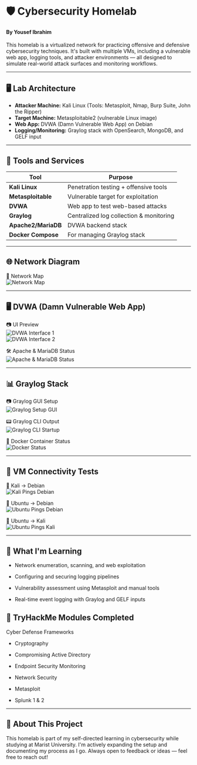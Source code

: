 # 🛡️ Cybersecurity Homelab  
#### By Yousef Ibrahim

This homelab is a virtualized network for practicing offensive and defensive cybersecurity techniques. It's built with multiple VMs, including a vulnerable web app, logging tools, and attacker environments — all designed to simulate real-world attack surfaces and monitoring workflows.

---

## 🖥️ Lab Architecture

- **Attacker Machine:** Kali Linux (Tools: Metasploit, Nmap, Burp Suite, John the Ripper)
- **Target Machine:** Metasploitable2 (vulnerable Linux image)
- **Web App:** DVWA (Damn Vulnerable Web App) on Debian
- **Logging/Monitoring:** Graylog stack with OpenSearch, MongoDB, and GELF input

---

## 🧰 Tools and Services

| Tool               | Purpose                                 |
|--------------------|-----------------------------------------|
| **Kali Linux**      | Penetration testing + offensive tools   |
| **Metasploitable**  | Vulnerable target for exploitation      |
| **DVWA**            | Web app to test web-based attacks       |
| **Graylog**         | Centralized log collection & monitoring |
| **Apache2/MariaDB** | DVWA backend stack                      |
| **Docker Compose**  | For managing Graylog stack              |

---

## 🌐 Network Diagram

📌 Network Map  
![Network Map](Screenshots/Network%20Map.png)

---

## 🖥️ DVWA (Damn Vulnerable Web App)

📷 UI Preview  
![DVWA Interface 1](Screenshots/dvwa-ui-1.png)  
![DVWA Interface 2](Screenshots/dvwa-ui-2.png)

🛠 Apache & MariaDB Status  
![Apache & MariaDB Status](Screenshots/debian-apache2-mariadb-status.png)

---

## 📊 Graylog Stack

📷 Graylog GUI Setup  
![Graylog Setup GUI](Screenshots/graylog-setup-gui.png)

📟 Graylog CLI Output  
![Graylog CLI Startup](Screenshots/graylog-cli-startup.png)

🐳 Docker Container Status  
![Docker Status](Screenshots/docker-status.png)

---

## 📡 VM Connectivity Tests

🔁 Kali → Debian  
![Kali Pings Debian](Screenshots/kali-ping-debian.png)

🔁 Ubuntu → Debian  
![Ubuntu Pings Debian](Screenshots/ubuntu-ping-debian.png)

🔁 Ubuntu → Kali  
![Ubuntu Pings Kali](Screenshots/ubuntu-ping-kali.png)

---

## 🧠 What I'm Learning
- Network enumeration, scanning, and web exploitation

- Configuring and securing logging pipelines

- Vulnerability assessment using Metasploit and manual tools

- Real-time event logging with Graylog and GELF inputs

## 🎯 TryHackMe Modules Completed
Cyber Defense Frameworks

- Cryptography

- Compromising Active Directory

- Endpoint Security Monitoring

- Network Security

- Metasploit

- Splunk 1 & 2

---

## 🧠 About This Project
This homelab is part of my self-directed learning in cybersecurity while studying at Marist University. I'm actively expanding the setup and documenting my process as I go. Always open to feedback or ideas — feel free to reach out!
